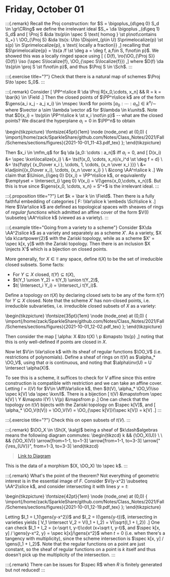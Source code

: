 # Friday, October 01

:::{.remark}
Recall the Proj construction: for $S = \bigoplus_{d\geq 0} S_d \in \gr\CRing$ we define the irrelevant ideal $S_+ \da \bigoplus _{d\geq 1} S_d$ and
\[
\Proj S &\da \ts{p\in \spec S \text{ homog } \st p\not\contains S_+} \\
\OO_{\Proj S} &\da \ts{s: U\to \Disjoint_{p\in U} S\primelocalize{p} \st s(p) \in S\primelocalize{p}, s \text{ locally a fraction}}
,\]
recalling that $S\primelocalize{p} = \ts{a /f \st \deg a = \deg f, a,f\in S, f\not\in p}$.
We showed this was a locally ringed space using 
\[
( D(f), \ro{\OO_{\Proj S}}{D(f)} \iso (\spec S\localize{f}, \OO_{\spec S\localize{f}})
,\]
where $D(f) \da \ts{p\in \proj S \st f\not\in p}$, and thus $\Proj S \in \Sch$.
:::

:::{.exercise title="?"}
Check that there is a natural map of schemes $\Proj S\to \spec S_0$.
:::

:::{.remark}
Consider 
\[
\PP^n\slice R \da \Proj R[x_0,\cdots, x_n] && R = k = \bar{k} \in \Field
.\]
Then the closed points of $\PP^n\slice k$ are of the form $\gens{a_i x_j - a_j x_i} \in \mspec \kxn$ for points $[a_0: \cdots : a_n] \in k^n/\sim$ where $\vector a \sim \lambda \vector a$ for $\lambda \in k\units$.
Note that $D(x_i) = \ts{p\in \PP^n\slice k \st x_i \not\in p}$ -- what are the closed points? 
We discard the hyperplane $a_i = 0$ in $\PP^n$ to obtain

\begin{tikzpicture}
\fontsize{45pt}{1em} 
\node (node_one) at (0,0) { \import{/home/zack/SparkleShare/github.com/Notes/Class_Notes/2021/Fall/Schemes/sections/figures}{2021-10-01_11-43.pdf_tex} };
\end{tikzpicture}

Then $x_i \in \mfm_q$ for $q \da [a_0: \cdots : a_n]$ iff $a_i=0$, and
\[
D(x_i) 
&= \spec \kxn\localize{x_i} \\
&= \ts{f(x_0, \cdots, x_n)/x_i^d \st \deg f = d} \\
&= \ts{f\qty{ {x_0\over x_i }, \cdots, 1, \cdots, {x_n \over x_i }}} \\
&= k\adjoin{{x_0\over x_i}, \cdots, {x_n \over x_i} } \\
&\cong \AA^n\slice k
.\]
We claim that $\Union_{i\geq 0} D(x_i) = \PP^n\slice k$, or equivalently $\emptyset = \Intersect_{i \geq 0} V(x_i) = V(\gens{x_0,\cdots, x_n})$.
But this is true since $\gens{x_0, \cdots, x_n} = S^+$ is the irrelevant ideal.
:::

:::{.proposition title="?"}
Let $k = \bar k \in \Field$.
Then there is a fully faithful embedding of categories
\[
F: \Var\slice k \embeds \Sch\slice k
.\]
Here $\Var\slice k$ are defined as topological spaces with sheaves of rings of *regular functions* which admitted an affine cover of the form $V(I) \subseteq \AA^n\slice k$ (viewed as a variety).
:::

:::{.example title="Going from a variety to a scheme"}
Consider $X\da \AA^2\slice k$ as a variety and separately as a scheme $X'$.
As a variety, $X \da k\cartpower{2}$ with the Zariski topology, while as a scheme $X' = \spec k[x, y]$ with the Zariski topology.
Then there is an inclusion $X \injects X'$ which is a bijection on closed points.

More generally, for $X\in \Top$ any space, define $t(X)$ to be the set of irreducible closed subsets.
Some facts:

- For $Y \subseteq X$ closed, $t(Y) \subseteq t(X)$,
- $t(Y_1 \union Y_2) = t(Y_1) \union t(Y_2)$,
- $t( \Intersect_i Y_i) = \Intersect_i t(Y_i)$.

Define a topology on $t(X)$ by declaring closed sets to be any of the form $t(Y)$ for $Y \subseteq X$ closed.
Note that the scheme $X'$ has non-closed points, i.e. irreducible subvarieties, i.e. irreducible closed subsets of $X$ as a variety:

\begin{tikzpicture}
\fontsize{35pt}{1em} 
\node (node_one) at (0,0) { \import{/home/zack/SparkleShare/github.com/Notes/Class_Notes/2021/Fall/Schemes/sections/figures}{2021-10-01_12-02.pdf_tex} };
\end{tikzpicture}

Then consider the map
\[
\alpha: X &\to t(X) \\
p &\mapsto \ts{p}
,\]
noting that this is only well-defined if points are closed in $X$.

Now let $V\in \Var\slice k$ with its sheaf of regular functions $\OO_V$ (i.e. restrictions of polynomials).
Define a sheaf of rings on $t(V)$ as $\alpha_* \OO_V$, using that $\alpha$ is continuous, and noting that $\alpha\inv(U) = U \intersect \alpha(X)$.

To see this is a scheme, it suffices to check for $V$ affine since this entire construction is compatible with restriction and we can take an affine cover.
Letting $I = I(V)$ for $V\in \Aff\Var\slice k$, then $(t(V), \alpha_* \OO_V)\iso \spec k[V] \da \spec \kxn/I$.
There is a bijection
\[
t(V) &\mapstofrom \spec k[V] \\
Y &\mapsto I(Y) \\
V(p) &\mapsfrom p
.\]
One can check that the topology on $t(V)$ bijects with the Zariski topology on $\spec k[V]$, and
\[
\alpha_* \OO_V(t(V)) = \OO_V(V) = \OO_{\spec k[V]}(\spec k[V]) = k[V]
.\]
:::

:::{.exercise title="?"}
Check this on open subsets of $t(V)$.
:::

:::{.remark}
$\OO_X \in \Sh(X, \kalg)$ being a sheaf of $k\dash$algebras means the following diagram commutes:
\begin{tikzcd}
	k && {\OO_X(U)} \\
	\\
	&& {\OO_X(V)}
	\arrow[from=1-1, to=1-3]
	\arrow[from=1-1, to=3-3]
	\arrow["{\res_{UV}}", from=1-3, to=3-3]
\end{tikzcd}

> [Link to Diagram](https://q.uiver.app/?q=WzAsMyxbMCwwLCJrIl0sWzIsMCwiXFxPT19YKFUpIl0sWzIsMiwiXFxPT19YKFYpIl0sWzAsMV0sWzAsMl0sWzEsMiwiXFxyZXNfe1VWfSJdXQ==)

This is the data of a morphism $(X, \OO_X) \to \spec k$.
:::

:::{.remark}
What's the point of the theorem?
Not everything of geometric interest is in the essential image of $F$.
Consider $V(y-x^2) \subseteq \AA^2\slice k$, and consider intersecting it with lines $y=t$:

\begin{tikzpicture}
\fontsize{42pt}{1em} 
\node (node_one) at (0,0) { \import{/home/zack/SparkleShare/github.com/Notes/Class_Notes/2021/Fall/Schemes/sections/figures}{2021-10-01_12-19.pdf_tex} };
\end{tikzpicture}

Letting $I_1 = I_1(\gens{y-x^2})$ and $I_2 = I(\gens{y-t})$,
intersecting in varieties yields
\[
V_1 \intersect V_2 = V(I_1 + I_2) = V(\sqrt{I_1 + I_2})
.\]
One can check $I_1 + I_2 = (x-\sqrt t, y-t)\cdot (x+\sqrt t, y-t)$, and $\spec k[x, y] / \gens{y-x^2, y} = \spec k[x]/\gens{x^2}$ when $t=0$ (i.e. when there's a tangency with multiplicity), since the scheme intersection is $\spec k[x, y] / \gens{I_1 + I_2}$.
Note that the regular functions on a point are just constant, so the sheaf of regular functions on a point is $k$ itself and thus doesn't pick up the multiplicity of the intersection.
:::

:::{.remark}
There can be issues for $\spec R$ when $R$ is finitely generated but not reduced!
:::
